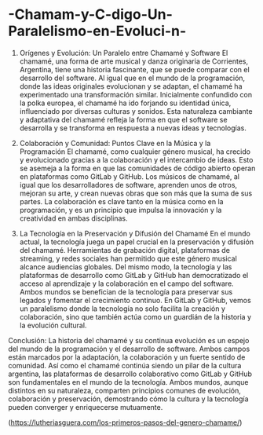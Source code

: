# -Chamam-y-C-digo-Un-Paralelismo-en-Evoluci-n-
1. Orígenes y Evolución: Un Paralelo entre Chamamé y Software
El chamamé, una forma de arte musical y danza originaria de Corrientes, Argentina, tiene una historia fascinante, que se puede comparar con el desarrollo del software. Al igual que en el mundo de la programación, donde las ideas originales evolucionan y se adaptan, el chamamé ha experimentado una transformación similar. Inicialmente confundido con la polka europea, el chamamé ha ido forjando su identidad única, influenciado por diversas culturas y sonidos. Esta naturaleza cambiante y adaptativa del chamamé refleja la forma en que el software se desarrolla y se transforma en respuesta a nuevas ideas y tecnologías.

2. Colaboración y Comunidad: Puntos Clave en la Música y la Programación
El chamamé, como cualquier género musical, ha crecido y evolucionado gracias a la colaboración y el intercambio de ideas. Esto se asemeja a la forma en que las comunidades de código abierto operan en plataformas como GitLab y GitHub. Los músicos de chamamé, al igual que los desarrolladores de software, aprenden unos de otros, mejoran su arte, y crean nuevas obras que son más que la suma de sus partes. La colaboración es clave tanto en la música como en la programación, y es un principio que impulsa la innovación y la creatividad en ambas disciplinas.

3. La Tecnología en la Preservación y Difusión del Chamamé
En el mundo actual, la tecnología juega un papel crucial en la preservación y difusión del chamamé. Herramientas de grabación digital, plataformas de streaming, y redes sociales han permitido que este género musical alcance audiencias globales. Del mismo modo, la tecnología y las plataformas de desarrollo como GitLab y GitHub han democratizado el acceso al aprendizaje y la colaboración en el campo del software. Ambos mundos se benefician de la tecnología para preservar sus legados y fomentar el crecimiento continuo. En GitLab y GitHub, vemos un paralelismo donde la tecnología no solo facilita la creación y colaboración, sino que también actúa como un guardián de la historia y la evolución cultural.

Conclusión:
La historia del chamamé y su continua evolución es un espejo del mundo de la programación y el desarrollo de software. Ambos campos están marcados por la adaptación, la colaboración y un fuerte sentido de comunidad. Así como el chamamé continúa siendo un pilar de la cultura argentina, las plataformas de desarrollo colaborativo como GitLab y GitHub son fundamentales en el mundo de la tecnología. Ambos mundos, aunque distintos en su naturaleza, comparten principios comunes de evolución, colaboración y preservación, demostrando cómo la cultura y la tecnología pueden converger y enriquecerse mutuamente.

(https://lutheriasguera.com/los-primeros-pasos-del-genero-chamame/)

